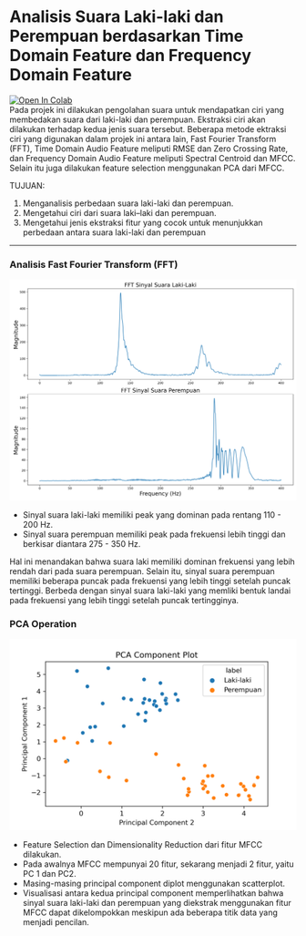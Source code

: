 # Analisis Suara Laki-laki dan Perempuan berdasarkan Time Domain Feature dan Frequency Domain Feature
[![Open In Colab](https://colab.research.google.com/assets/colab-badge.svg)](https://colab.research.google.com/github/huzaifi18/time-freq-dom-analysis/blob/main/Time_Freq_Analysis.ipynb)<br>
Pada projek ini dilakukan pengolahan suara untuk mendapatkan ciri yang membedakan suara dari laki-laki dan perempuan. Ekstraksi ciri akan dilakukan terhadap kedua jenis suara tersebut. Beberapa metode ektraksi ciri yang digunakan dalam projek ini antara lain, Fast Fourier Transform (FFT), Time Domain Audio Feature meliputi RMSE dan Zero Crossing Rate, dan Frequency Domain Audio Feature meliputi Spectral Centroid dan MFCC. Selain itu juga dilakukan feature selection menggunakan PCA dari MFCC.


TUJUAN:
1. Menganalisis perbedaan suara laki-laki dan perempuan.
2. Mengetahui ciri dari suara laki–laki dan perempuan.
3. Mengetahui jenis ekstraksi fitur yang cocok untuk menunjukkan perbedaan antara suara laki-laki dan perempuan

---
### Analisis Fast Fourier Transform (FFT)


![Gambar](FFT.png)
+ Sinyal suara laki-laki memiliki peak yang dominan pada rentang 110 - 200 Hz.
+ Sinyal suara perempuan memiliki peak pada frekuensi lebih tinggi dan berkisar diantara 275 - 350 Hz.

Hal ini menandakan bahwa suara laki memiliki dominan frekuensi yang lebih rendah dari pada suara perempuan.
Selain itu, sinyal suara perempuan memiliki beberapa puncak pada frekuensi yang lebih tinggi setelah puncak tertinggi. Berbeda dengan sinyal suara laki-laki yang memliki bentuk landai pada frekuensi yang lebih tinggi setelah puncak tertingginya.

### PCA Operation
![Gambar](PCA.png)

+ Feature Selection dan Dimensionality Reduction dari fitur MFCC dilakukan.
+ Pada awalnya MFCC mempunyai 20 fitur, sekarang menjadi 2 fitur, yaitu PC 1 dan PC2.
+ Masing-masing principal component diplot menggunakan scatterplot.
+ Visualisasi antara kedua principal component memperlihatkan bahwa sinyal suara laki-laki dan perempuan yang diekstrak menggunakan fitur MFCC dapat dikelompokkan meskipun ada beberapa titik data yang menjadi pencilan.